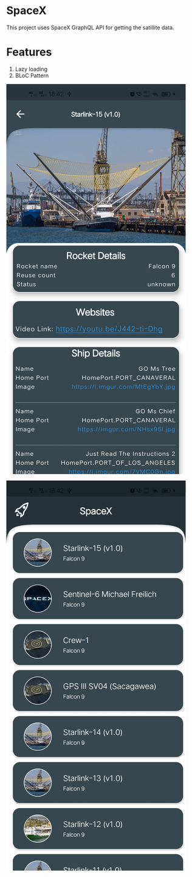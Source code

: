 



# SpaceX
This project uses SpaceX GraphQL API for getting the satillite data.

# Features
1) Lazy loading
2) BLoC Pattern

![alt text](https://github.com/aniteshreddy/spacex/blob/main/image1.jpg)

![alt text](https://github.com/aniteshreddy/spacex/blob/main/image2.jpg)
